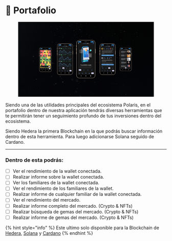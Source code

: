 # 📖 Portafolio&#x20;

<figure><img src="../../../../../../.gitbook/assets/Captura desde 2024-03-26 17-05-19.png" alt=""><figcaption></figcaption></figure>

Siendo una de las utilidades principales del ecosistema Polaris, en el portafolio dentro de nuestra aplicación tendrás diversas herramientas que te permitirán tener un seguimiento profundo de tus inversiones dentro del ecosistema.

Siendo Hedera la primera Blockchain en la que podrás buscar información dentro de esta herramienta. Para luego adicionarse Solana seguido de Cardano.

***

### Dentro de esta podrás:

* [ ] Ver el rendimiento de la wallet conectada.
* [ ] Realizar informe sobre la wallet conectada.
* [ ] Ver los familiares de la wallet conectada.
* [ ] Ver el rendimiento de los familiares de la wallet.
* [ ] Realizar informe de cualquier familiar de la wallet conectada.
* [ ] Ver el rendimiento del mercado.
* [ ] Realizar informe completo del mercado. (Crypto & NFTs)
* [ ] Realizar búsqueda de gemas del mercado. (Crypto & NFTs)
* [ ] Realizar informe de gemas del mercado. (Crypto & NFTs)

{% hint style="info" %}
Este ultimo solo disponible para la Blockchain de [Hedera](../../), [Solana](broken-reference) y [Cardano](broken-reference)
{% endhint %}
